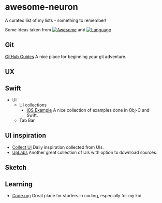 # awesome-neuron
A curated list of my lists - something to remember!

Some ideas taken from [![Awesome](https://awesome.re/badge.svg)](https://awesome.re)
and [![Language](https://awesomelinkcounter.herokuapp.com/swift)](https://github.com/vsouza/awesome-ios)
## Git
[GitHub Guides](https://guides.github.com/)
A nice place for beginning your git adventure.

## UX

## Swift
- UI
  - UI collections
    - [iOS Example](https://iosexample.com/) A nice collection of examples done in Obj-C and Swift.
  - Tab Bar
  

## UI inspiration
- [Collect UI](http://collectui.com/designs) Daily inspiration collected from UIs.
- [UpLabs](https://www.uplabs.com/ios) Another great collection of UIs with option to download sources.
## Sketch

## Learning
- [Code.org](https://code.org/) Great place for starters in coding, especially for my kid.

